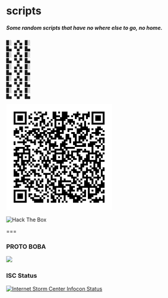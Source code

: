 scripts
=======

##### Some random scripts that have no where else to go, no home.

```
█░ ▄▀▄ █░
█▄ ▀▄▀ █▄  
█░ ▄▀▄ █░
█▄ ▀▄▀ █▄  
█░ ▄▀▄ █░
█▄ ▀▄▀ █▄  
█░ ▄▀▄ █░
█▄ ▀▄▀ █▄  
█░ ▄▀▄ █░
█▄ ▀▄▀ █▄  
```

![alt text](https://github.com/daguy666/scripts/blob/master/chu53uop04fnt3241mthn6vku.png "Cool QR Codes")

<img src="https://www.hackthebox.eu/badge/image/25520" alt="Hack The Box">

===

### PROTO BOBA

<img src="http://canarytokens.com/articles/images/409t0brkf0sdun8d6i2hywr4j/submit.aspx">

### ISC Status
<a href="https://isc.sans.edu"><img alt="Internet Storm Center Infocon Status"
                                                                 src="https://isc.sans.edu/images/status.gif"></a>
